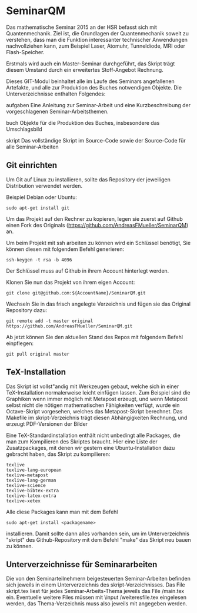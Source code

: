 SeminarQM
=========

Das mathematische Seminar 2015 an der HSR befasst sich mit
Quantenmechanik. Ziel ist, die Grundlagen der Quantenmechanik soweit zu
verstehen, dass man die Funktion interessanter technischer Anwendungen
nachvollziehen kann, zum Beispiel Laser, Atomuhr, Tunneldiode, MRI oder
Flash-Speicher.

Erstmals wird auch ein Master-Seminar durchgeführt, das Skript trägt
diesem Umstand durch ein erweitertes Stoff-Angebot Rechnung.

Dieses GIT-Modul beinhaltet alle im Laufe des Seminars angefallenen
Artefakte, und alle zur Produktion des Buches notwendigen Objekte.
Die Unterverzeichnisse enthalten Folgendes:

aufgaben
	Eine Anleitung zur Seminar-Arbeit und eine Kurzbeschreibung
	der vorgeschlagenen Seminar-Arbeitsthemen.

buch
	Objekte für die Produktion des Buches, insbesondere das Umschlagsbild

skript
	Das vollständige Skript im Source-Code sowie der Source-Code für
	alle Seminar-Arbeiten


Git einrichten
--------------

Um Git auf Linux zu installieren, sollte das Repository der jeweiligen
Distribution verwendet werden.

Beispiel Debian oder Ubuntu:

	sudo apt-get install git

Um das Projekt auf den Rechner zu kopieren, legen sie zuerst auf
Github einen Fork des Originals
(https://github.com/AndreasFMueller/SeminarQM) an.

Um beim Projekt mit ssh arbeiten zu können wird ein Schlüssel
benötigt, Sie können diesen mit folgendem Befehl generieren:

	ssh-keygen -t rsa -b 4096

Der Schlüssel muss auf Github in ihrem Account hinterlegt werden.

Klonen Sie nun das Projekt von ihrem eigen Account:

	git clone git@github.com:${AccountName}/SeminarQM.git

Wechseln Sie in das frisch angelegte Verzeichnis und fügen sie das
Original Repository dazu:

	git remote add -t master original https://github.com/AndreasFMueller/SeminarQM.git

Ab jetzt können Sie den aktuellen Stand des Repos mit folgendem Befehl
einpflegen:

	git pull original master


TeX-Installation
----------------

Das Skript ist vollst"andig mit Werkzeugen gebaut, welche sich in einer
TeX-Installation normalerweise leicht einfügen lassen. Zum Beispiel
sind die Graphiken wenn immer möglich mit Metapost erzeugt, und wenn
Metapost selbst nicht die nötigen mathematischen Fähigkeiten verfügt,
wurde ein Octave-Skript vorgesehen, welches das Metapost-Skript berechnet.
Das Makefile im skript-Verzeichnis trägt diesen Abhängigkeiten Rechnung,
und erzeugt PDF-Versionen der Bilder 

Eine TeX-Standardinstallation enthält nicht unbedingt alle Packages,
die man zum Kompilieren des Skriptes braucht. Hier eine Liste der
Zusatzpackages, mit denen wir gestern eine Ubuntu-Installation dazu
gebracht haben, das Skript zu kompilieren:

	texlive
	texlive-lang-european
	texlive-metapost
	texlive-lang-german
	texlive-science
	texlive-bibtex-extra
	texlive-latex-extra
	texlive-xetex

Alle diese Packages kann man mit dem Befehl 

	sudo apt-get install <packagename>

installieren. Damit sollte dann alles vorhanden sein, um im
Unterverzeichnis "skript" des Github-Repository mit dem Befehl "make"
das Skript neu bauen zu können.


Unterverzeichnisse für Seminararbeiten
--------------------------------------

Die von den Seminarteilnehmern beigesteuerten Seminar-Arbeiten befinden
sich jeweils in einem Unterverzeichnis des skript-Verzeichnisses.
Das File skript.tex liest für jedes Seminar-Arbeits-Thema jeweils
das File <thema>/main.tex ein. Eventuelle weitere Files müssen mit
\input <thema>/weiteresfile.tex eingelesen werden, das Thema-Verzeichnis
muss also jeweils mit angegeben werden. 
